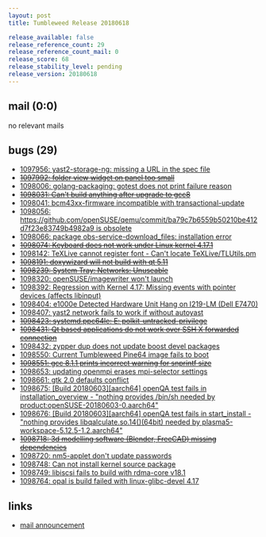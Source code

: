 ```yaml
---
layout: post
title: Tumbleweed Release 20180618

release_available: false
release_reference_count: 29
release_reference_count_mail: 0
release_score: 68
release_stability_level: pending
release_version: 20180618
---
```


## mail (0:0)

no relevant mails

## bugs (29)

<!--more-->

- [1097956: yast2-storage-ng: missing a URL in the spec file](https://bugzilla.opensuse.org/show_bug.cgi?id=1097956)
- ~~[1097992: folder view widget on panel too small](https://bugzilla.opensuse.org/show_bug.cgi?id=1097992)~~
- [1098006: golang-packaging: gotest does not print failure reason](https://bugzilla.opensuse.org/show_bug.cgi?id=1098006)
- ~~[1098031: Can't build anything after upgrade to gcc8](https://bugzilla.opensuse.org/show_bug.cgi?id=1098031)~~
- [1098041: bcm43xx-firmware incompatible with transactional-update](https://bugzilla.opensuse.org/show_bug.cgi?id=1098041)
- [1098056: https://github.com/openSUSE/qemu/commit/ba79c7b6559b50210be412d7f23e83749b4982a9 is obsolete](https://bugzilla.opensuse.org/show_bug.cgi?id=1098056)
- [1098066: package obs-service-download_files: installation error](https://bugzilla.opensuse.org/show_bug.cgi?id=1098066)
- ~~[1098074: Keyboard does not work under Linux kernel 4.17.1](https://bugzilla.opensuse.org/show_bug.cgi?id=1098074)~~
- [1098142: TeXLive cannot register font - Can't locate TeXLive/TLUtils.pm](https://bugzilla.opensuse.org/show_bug.cgi?id=1098142)
- ~~[1098191: doxywizard will not build with qt 5.11](https://bugzilla.opensuse.org/show_bug.cgi?id=1098191)~~
- ~~[1098239: System Tray: Networks: Unuseable](https://bugzilla.opensuse.org/show_bug.cgi?id=1098239)~~
- [1098320: openSUSE/imagewriter won't launch](https://bugzilla.opensuse.org/show_bug.cgi?id=1098320)
- [1098392: Regression with Kernel 4.17: Missing events with pointer devices (affects libinput)](https://bugzilla.opensuse.org/show_bug.cgi?id=1098392)
- [1098404: e1000e Detected Hardware Unit Hang on I219-LM (Dell E7470)](https://bugzilla.opensuse.org/show_bug.cgi?id=1098404)
- [1098407: yast2 network fails to work if without autoyast](https://bugzilla.opensuse.org/show_bug.cgi?id=1098407)
- ~~[1098423: systemd.ppc64le: E: polkit-untracked-privilege](https://bugzilla.opensuse.org/show_bug.cgi?id=1098423)~~
- ~~[1098431: Qt based applications do not work over SSH X forwarded connection](https://bugzilla.opensuse.org/show_bug.cgi?id=1098431)~~
- [1098432: zypper dup does not update boost devel packages](https://bugzilla.opensuse.org/show_bug.cgi?id=1098432)
- [1098550: Current Tumbleweed Pine64 image fails to boot](https://bugzilla.opensuse.org/show_bug.cgi?id=1098550)
- ~~[1098551: gcc 8.1.1 prints incorrect warning for snprintf size](https://bugzilla.opensuse.org/show_bug.cgi?id=1098551)~~
- [1098653: updating openmpi erases mpi-selector settings](https://bugzilla.opensuse.org/show_bug.cgi?id=1098653)
- [1098661: gtk 2.0 defaults conflict](https://bugzilla.opensuse.org/show_bug.cgi?id=1098661)
- [1098675: \[Build 20180603\]\[aarch64\] openQA test fails in installation_overview - "nothing provides /bin/sh needed by product:openSUSE-20180603-0.aarch64"](https://bugzilla.opensuse.org/show_bug.cgi?id=1098675)
- [1098676: \[Build 20180603\]\[aarch64\] openQA test fails in start_install - "nothing provides libqalculate.so.14()(64bit) needed by plasma5-workspace-5.12.5-1.2.aarch64"](https://bugzilla.opensuse.org/show_bug.cgi?id=1098676)
- ~~[1098718: 3d modelling software (Blender, FreeCAD) missing dependencies](https://bugzilla.opensuse.org/show_bug.cgi?id=1098718)~~
- [1098720: nm5-applet don't update passwords](https://bugzilla.opensuse.org/show_bug.cgi?id=1098720)
- [1098748: Can not install kernel source package](https://bugzilla.opensuse.org/show_bug.cgi?id=1098748)
- [1098749: libiscsi fails to build with rdma-core v18.1](https://bugzilla.opensuse.org/show_bug.cgi?id=1098749)
- [1098764: opal is build failed with linux-glibc-devel 4.17](https://bugzilla.opensuse.org/show_bug.cgi?id=1098764)



## links

- [mail announcement](https://lists.opensuse.org/opensuse-factory/2018-06/msg00252.html)
